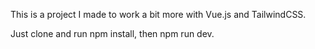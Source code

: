 This is a project I made to work a bit more with Vue.js and TailwindCSS.

Just clone and run npm install, then npm run dev.
